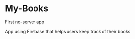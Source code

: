 My-Books
========

First no-server app


App using Firebase that helps users keep track of their books
